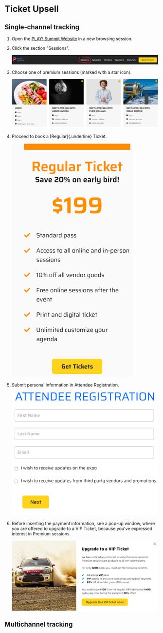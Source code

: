 # Ticket Upsell

<!--`TODO:Overall intro text here`-->

## Single-channel tracking

<!--`TODO: single channel intro.. This demonstrates use of personalization for upselling during the checkout process`-->

1. Open the [PLAY! Summit Website](https://{{demoName}}-{{demoUid}}-website.vercel.app) in a new browsing session.

1. Click the section "Sessions".

    ![Sessions section](./media/image1.png)

1. Choose one of premium sessions (marked with a star icon).

    ![Premium session](./media/image2.png)

1. Proceed to book a [Regular]{.underline} Ticket.

    ![Regular ticket](./media/image3.png)

1. Submit personal information in Attendee Registration.

    ![Registration ](./media/image4.png)

1. Before inserting the payment information, see a pop-up window, where
    you are offered to upgrade to a VIP Ticket, because you've expressed
    interest in Premium sessions.

    ![Graphical user interface, text](./media/image5.png)

## Multichannel tracking

<!--TODO: multichannel intro`
`this should be the buy regular ticket from Kiosk and the browse premium session`-->
